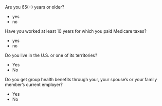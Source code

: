 Are you 65(+) years or older?

- yes
- no

Have you worked at least 10 years for which you paid Medicare taxes?

- yes
- no

Do you live in the U.S. or one of its territories?

- Yes
- No

Do you get group health benefits through your, your spouse’s or your family member’s current employer?

- Yes
- No
